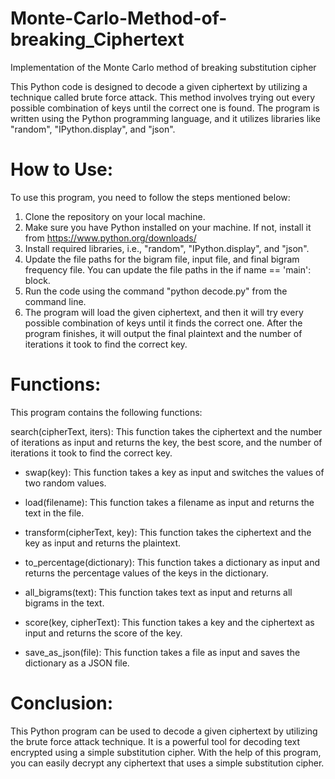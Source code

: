 # Monte-Carlo-Method-of-breaking_Ciphertext
 Implementation of the Monte Carlo method of breaking substitution cipher

This Python code is designed to decode a given ciphertext by utilizing a technique called brute force attack. This method involves trying out every possible combination of keys until the correct one is found. The program is written using the Python programming language, and it utilizes libraries like "random", "IPython.display", and "json".

# How to Use:
To use this program, you need to follow the steps mentioned below:

1. Clone the repository on your local machine.
2. Make sure you have Python installed on your machine. If not, install it from https://www.python.org/downloads/
3. Install required libraries, i.e., "random", "IPython.display", and "json".
4. Update the file paths for the bigram file, input file, and final bigram frequency file. You can update the file paths in the if name == 'main': block.
5. Run the code using the command "python decode.py" from the command line.
6. The program will load the given ciphertext, and then it will try every possible combination of keys until it finds the correct one. After the program finishes, it will output the final plaintext and the number of iterations it took to find the correct key.
# Functions:

This program contains the following functions:

search(cipherText, iters): This function takes the ciphertext and the number of iterations as input and returns the key, the best score, and the number of iterations it took to find the correct key.

- swap(key): This function takes a key as input and switches the values of two random values.

- load(filename): This function takes a filename as input and returns the text in the file.

- transform(cipherText, key): This function takes the ciphertext and the key as input and returns the plaintext.

- to_percentage(dictionary): This function takes a dictionary as input and returns the percentage values of the keys in the dictionary.

- all_bigrams(text): This function takes text as input and returns all bigrams in the text.

- score(key, cipherText): This function takes a key and the ciphertext as input and returns the score of the key.

- save_as_json(file): This function takes a file as input and saves the dictionary as a JSON file.

# Conclusion:
This Python program can be used to decode a given ciphertext by utilizing the brute force attack technique. It is a powerful tool for decoding text encrypted using a simple substitution cipher. With the help of this program, you can easily decrypt any ciphertext that uses a simple substitution cipher.
